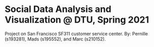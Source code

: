 # Social Data Analysis and Visualization @ DTU, Spring 2021
Project on San Francisco SF311 customer service center.
By: Pernille (s193281), Mads (s195552), and Marc (s210152).
